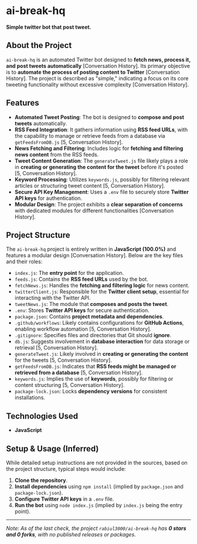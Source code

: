 # ai-break-hq

**Simple twitter bot that post tweet.**

## About the Project

`ai-break-hq` is an automated Twitter bot designed to **fetch news, process it, and post tweets automatically** [Conversation History]. Its primary objective is to **automate the process of posting content to Twitter** [Conversation History]. The project is described as "simple," indicating a focus on its core tweeting functionality without excessive complexity [Conversation History].

## Features

*   **Automated Tweet Posting**: The bot is designed to **compose and post tweets** automatically.
*   **RSS Feed Integration**: It gathers information using **RSS feed URLs**, with the capability to manage or retrieve feeds from a database via `getFeedsFromDB.js` [5, Conversation History].
*   **News Fetching and Filtering**: Includes logic for **fetching and filtering news content** from the RSS feeds.
*   **Tweet Content Generation**: The `generateTweet.js` file likely plays a role in **creating or generating the content for the tweet** before it's posted [5, Conversation History].
*   **Keyword Processing**: Utilizes `keywords.js`, possibly for filtering relevant articles or structuring tweet content [5, Conversation History].
*   **Secure API Key Management**: Uses a `.env` file to securely store **Twitter API keys** for authentication.
*   **Modular Design**: The project exhibits a **clear separation of concerns** with dedicated modules for different functionalities [Conversation History].

## Project Structure

The `ai-break-hq` project is entirely written in **JavaScript (100.0%)** and features a modular design [Conversation History]. Below are the key files and their roles:

*   `index.js`: The **entry point** for the application.
*   `feeds.js`: Contains the **RSS feed URLs** used by the bot.
*   `fetchNews.js`: Handles the **fetching and filtering logic** for news content.
*   `twitterClient.js`: Responsible for the **Twitter client setup**, essential for interacting with the Twitter API.
*   `tweetNews.js`: The module that **composes and posts the tweet**.
*   `.env`: Stores **Twitter API keys** for secure authentication.
*   `package.json`: Contains **project metadata and dependencies**.
*   `.github/workflows`: Likely contains configurations for **GitHub Actions**, enabling workflow automation [5, Conversation History].
*   `.gitignore`: Specifies files and directories that Git should **ignore**.
*   `db.js`: Suggests involvement in **database interaction** for data storage or retrieval [5, Conversation History].
*   `generateTweet.js`: Likely involved in **creating or generating the content** for the tweets [5, Conversation History].
*   `getFeedsFromDB.js`: Indicates that **RSS feeds might be managed or retrieved from a database** [5, Conversation History].
*   `keywords.js`: Implies the use of **keywords**, possibly for filtering or content structuring [5, Conversation History].
*   `package-lock.json`: Locks **dependency versions** for consistent installations.

## Technologies Used

*   **JavaScript**

## Setup & Usage (Inferred)

While detailed setup instructions are not provided in the sources, based on the project structure, typical steps would include:

1.  **Clone the repository**.
2.  **Install dependencies** using `npm install` (implied by `package.json` and `package-lock.json`).
3.  **Configure Twitter API keys** in a `.env` file.
4.  **Run the bot** using `node index.js` (implied by `index.js` being the entry point).

---
_Note: As of the last check, the project `rabiul3000/ai-break-hq` has **0 stars and 0 forks**, with no published releases or packages_.
```
